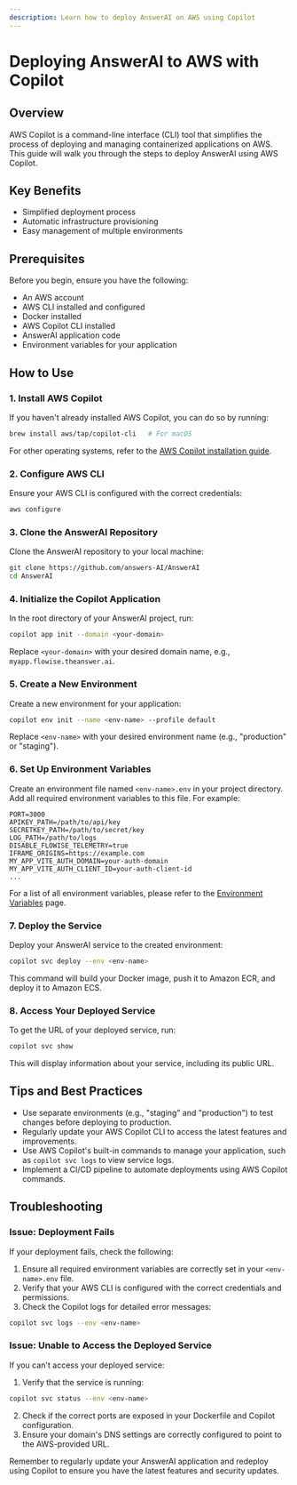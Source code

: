 ```yaml
---
description: Learn how to deploy AnswerAI on AWS using Copilot
---
```


# Deploying AnswerAI to AWS with Copilot

## Overview

AWS Copilot is a command-line interface (CLI) tool that simplifies the process of deploying and managing containerized applications on AWS. This guide will walk you through the steps to deploy AnswerAI using AWS Copilot.

## Key Benefits

- Simplified deployment process
- Automatic infrastructure provisioning
- Easy management of multiple environments

## Prerequisites

Before you begin, ensure you have the following:

- An AWS account
- AWS CLI installed and configured
- Docker installed
- AWS Copilot CLI installed
- AnswerAI application code
- Environment variables for your application

## How to Use

### 1. Install AWS Copilot

If you haven't already installed AWS Copilot, you can do so by running:

```bash
brew install aws/tap/copilot-cli   # For macOS
```

For other operating systems, refer to the [AWS Copilot installation guide](https://docs.aws.amazon.com/AmazonECS/latest/developerguide/AWS_Copilot.html#copilot-install).

### 2. Configure AWS CLI

Ensure your AWS CLI is configured with the correct credentials:

```bash
aws configure
```

### 3. Clone the AnswerAI Repository

Clone the AnswerAI repository to your local machine:

```bash
git clone https://github.com/answers-AI/AnswerAI
cd AnswerAI
```

### 4. Initialize the Copilot Application

In the root directory of your AnswerAI project, run:

```bash
copilot app init --domain <your-domain>
```

Replace `<your-domain>` with your desired domain name, e.g., `myapp.flowise.theanswer.ai`.

### 5. Create a New Environment

Create a new environment for your application:

```bash
copilot env init --name <env-name> --profile default
```

Replace `<env-name>` with your desired environment name (e.g., "production" or "staging").

### 6. Set Up Environment Variables

Create an environment file named `<env-name>.env` in your project directory. Add all required environment variables to this file. For example:

```
PORT=3000
APIKEY_PATH=/path/to/api/key
SECRETKEY_PATH=/path/to/secret/key
LOG_PATH=/path/to/logs
DISABLE_FLOWISE_TELEMETRY=true
IFRAME_ORIGINS=https://example.com
MY_APP_VITE_AUTH_DOMAIN=your-auth-domain
MY_APP_VITE_AUTH_CLIENT_ID=your-auth-client-id
...
```

For a list of all environment variables, please refer to the [Environment Variables](../environment-variables.md) page.

### 7. Deploy the Service

Deploy your AnswerAI service to the created environment:

```bash
copilot svc deploy --env <env-name>
```

This command will build your Docker image, push it to Amazon ECR, and deploy it to Amazon ECS.

### 8. Access Your Deployed Service

To get the URL of your deployed service, run:

```bash
copilot svc show
```

This will display information about your service, including its public URL.

## Tips and Best Practices

- Use separate environments (e.g., "staging" and "production") to test changes before deploying to production.
- Regularly update your AWS Copilot CLI to access the latest features and improvements.
- Use AWS Copilot's built-in commands to manage your application, such as `copilot svc logs` to view service logs.
- Implement a CI/CD pipeline to automate deployments using AWS Copilot commands.

## Troubleshooting

### Issue: Deployment Fails

If your deployment fails, check the following:

1. Ensure all required environment variables are correctly set in your `<env-name>.env` file.
2. Verify that your AWS CLI is configured with the correct credentials and permissions.
3. Check the Copilot logs for detailed error messages:

```bash
copilot svc logs --env <env-name>
```

### Issue: Unable to Access the Deployed Service

If you can't access your deployed service:

1. Verify that the service is running:

```bash
copilot svc status --env <env-name>
```

2. Check if the correct ports are exposed in your Dockerfile and Copilot configuration.
3. Ensure your domain's DNS settings are correctly configured to point to the AWS-provided URL.

Remember to regularly update your AnswerAI application and redeploy using Copilot to ensure you have the latest features and security updates.

<!-- TODO: Add a screenshot of the successful deployment -->
